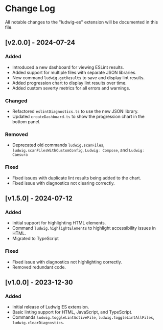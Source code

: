 # Change Log

All notable changes to the "ludwig-es" extension will be documented in this file.

## [v2.0.0] - 2024-07-24
### Added
- Introduced a new dashboard for viewing ESLint results.
- Added support for multiple files with separate JSON libraries.
- New command `ludwig.getResults` to save and display lint results.
- Added progression chart to display lint results over time.
- Added custom severty metrics for all errors and warnings.

### Changed
- Refactored `eslintDiagnostics.ts` to use the new JSON library.
- Updated `createDashboard.ts` to show the progression chart in the bottom panel.

### Removed
- Deprecated old commands `ludwig.scanFiles`, `ludwig.scanFilesWithCustomConfig`, `Ludwig: Compose`, and `Ludwig: Caesura`

### Fixed
- Fixed issues with duplicate lint results being added to the chart.
- Fixed issue with diagnostics not clearing correctly.

## [v1.5.0] - 2024-07-12
### Added
- Initial support for highlighting HTML elements.
- Command `ludwig.highlightElements` to highlight accessibility issues in HTML.
- Migrated to TypeScript

### Fixed
- Fixed issue with diagnostics not highlighting correctly.
- Removed redundant code.

## [v1.0.0] - 2023-12-30
### Added
- Initial release of Ludwig ES extension.
- Basic linting support for HTML, JavaScript, and TypeScript.
- Commands `ludwig.toggleLintActiveFile`, `ludwig.toggleLintAllFiles`, `ludwig.clearDiagnostics`.

